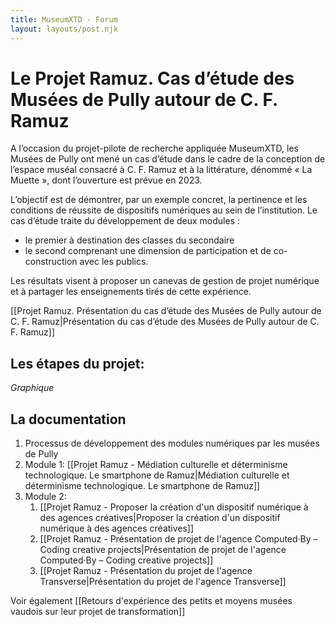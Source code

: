 ```yaml
---
title: MuseumXTD - Forum
layout: layouts/post.njk
---
```

# **Le Projet Ramuz. Cas d’étude des Musées de Pully autour de C. F. Ramuz**
A l’occasion du projet-pilote de recherche appliquée MuseumXTD, les Musées de Pully ont mené un cas d’étude dans le cadre de la conception de l’espace muséal consacré à C. F. Ramuz et à la littérature, dénommé « La Muette », dont l’ouverture est prévue en 2023.

L’objectif est de démontrer, par un exemple concret, la pertinence et les conditions de réussite de dispositifs numériques au sein de l’institution. Le cas d’étude traite du développement de deux modules : 
- le premier à destination des classes du secondaire
- le second comprenant une dimension de participation et de co-construction avec les publics. 

Les résultats visent à proposer un canevas de gestion de projet numérique et à partager les enseignements tirés de cette expérience.

[[Projet Ramuz. Présentation du cas d’étude des Musées de Pully autour de C. F. Ramuz|Présentation du cas d’étude des Musées de Pully autour de C. F. Ramuz]]

## Les étapes du projet: 
*Graphique*


## La documentation
1. Processus de développement des modules numériques par les musées de Pully
2. Module 1: [[Projet Ramuz - Médiation culturelle et déterminisme technologique. Le smartphone de Ramuz|Médiation culturelle et déterminisme technologique. Le smartphone de Ramuz]]
3. Module 2: 
	1. [[Projet Ramuz - Proposer la création d'un dispositif numérique à des agences créatives|Proposer la création d'un dispositif numérique à des agences créatives]]
	2. [[Projet Ramuz - Présentation de projet de l'agence Computed·By – Coding creative projects|Présentation de projet de l'agence Computed·By – Coding creative projects]]
	3. [[Projet Ramuz - Présentation du projet de l'agence Transverse|Présentation du projet de l'agence Transverse]]


            
Voir également [[Retours d'expérience des petits et moyens musées vaudois sur leur projet de transformation]]